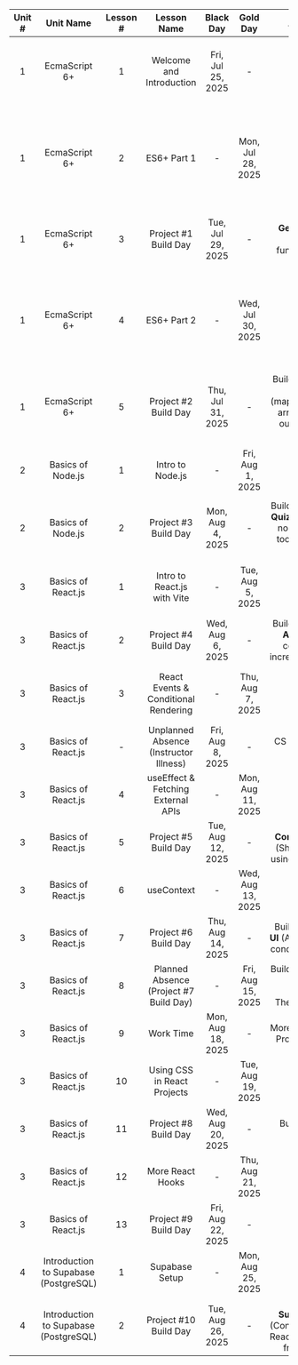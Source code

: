 | Unit # |               Unit Name               | Lesson # |              Lesson Name               |     Black Day     |     Gold Day      |                                               Assignments                                                |     Due Date      |                                                     Topics                                                     | #  |
|:------:|:-------------------------------------:|:--------:|:--------------------------------------:|:-----------------:|:-----------------:|:--------------------------------------------------------------------------------------------------------:|:-----------------:|:--------------------------------------------------------------------------------------------------------------:|:--:|
|   1    |             EcmaScript 6+             |    1     |        Welcome and Introduction        | Fri, Jul 25, 2025 |         -         |                                                    -                                                     |         -         |                      1. Course Overview<br>2. Dev Tools Setup<br>3. Review of HTML/CSS/JS                      | 1  |
|   1    |             EcmaScript 6+             |    2     |              ES6+ Part 1               |         -         | Mon, Jul 28, 2025 |                                                    -                                                     |         -         |   1. ES6+ Part 1: let, const, arrow functions, template literals, Destructuring, Spread/Rest, Default Params   | 2  |
|   1    |             EcmaScript 6+             |    3     |          Project #1 Build Day          | Tue, Jul 29, 2025 |         -         |                 Build: **Story Generator** (Input-based, arrow functions, template use)                  | Tue, Aug 5, 2025  |                                                       -                                                        | 3  |
|   1    |             EcmaScript 6+             |    4     |              ES6+ Part 2               |         -         | Wed, Jul 30, 2025 |                                                    -                                                     |         -         | 1. ES6+ Part 2: Ternary Operator, Arrays and Objects, map, filter, reduce, find, foreach, shorthand properties | 4  |
|   1    |             EcmaScript 6+             |    5     |          Project #2 Build Day          | Thu, Jul 31, 2025 |         -         | Build: **Mini Analytics Dashboard** (map/reduce on static array data) (JS file output with HTML display) | Thu, Aug 7, 2025  |                                                       -                                                        | 5  |
|   2    |           Basics of Node.js           |    1     |            Intro to Node.js            |         -         | Fri, Aug 1, 2025  |                                                    -                                                     |         -         |                        1. Intro to Node.js + npm: Local server, modules, `package.json`                        | 6  |
|   2    |           Basics of Node.js           |    2     |          Project #3 Build Day          | Mon, Aug 4, 2025  |         -         |     Build: **Command-line Quiz App** (Node only, no front-end) (CLI tool with question-answer loop)      | Mon, Aug 11, 2025 |                                                       -                                                        | 7  |
|   3    |          Basics of React.js           |    1     |      Intro to React.js with Vite       |         -         | Tue, Aug 5, 2025  |                                                    -                                                     |         -         |                           1. React with Vite: JSX, Components, Props, State (Part 1)                           | 8  |
|   3    |          Basics of React.js           |    2     |          Project #4 Build Day          | Wed, Aug 6, 2025  |         -         |              Build: **React Counter App** (Interactive component with increment/decrement)               | Wed, Aug 13, 2025 |                                                       -                                                        | 9  |
|   3    |          Basics of React.js           |    3     |  React Events & Conditional Rendering  |         -         | Thu, Aug 7, 2025  |                                                    -                                                     |         -         |                              1. React Events & Conditional Rendering (if, &&, ?)                               | 10 |
|   3    |          Basics of React.js           |    -     | Unplanned Absence (Instructor Illness) | Fri, Aug 8, 2025  |         -         |                                       CS Word Find (Extra Credit)                                        |         -         |                                                       -                                                        | 11 |
|   3    |          Basics of React.js           |    4     |   useEffect & Fetching External APIs   |         -         | Mon, Aug 11, 2025 |                                                    -                                                     |         -         |                                     1. useEffect & Fetching External APIs                                      | 12 |
|   3    |          Basics of React.js           |    5     |          Project #5 Build Day          | Tue, Aug 12, 2025 |         -         |               Build: **Toggle Component Viewer** (Show/hide content using a button toggle)               | Tue, Aug 19, 2025 |                                                       -                                                        | 13 |
|   3    |          Basics of React.js           |    6     |               useContext               |         -         | Wed, Aug 13, 2025 |                                                    -                                                     |         -         |                                      1. useContext and ThemeContext, etc.                                      | 14 |
|   3    |          Basics of React.js           |    7     |          Project #6 Build Day          | Thu, Aug 14, 2025 |         -         |                  Build: **API-powered UI**  (Async data fetch + conditional rendering)                   | Thu, Aug 21, 2025 |                                                       -                                                        | 15 |
|   3    |          Basics of React.js           |    8     | Planned Absence (Project #7 Build Day) |         -         | Fri, Aug 15, 2025 |                     Build: **Custom Theme Switcher** (useContext, ThemeContext, etc)                     | Fri, Aug 22, 2025 |                                                       -                                                        | 16 |
|   3    |          Basics of React.js           |    9     |               Work Time                | Mon, Aug 18, 2025 |         -         |                                More Time to Work on Projects 5, 6, and 7                                 |         -         |                                                       -                                                        | 17 |
|   3    |          Basics of React.js           |    10    |      Using CSS in React Projects       |         -         | Tue, Aug 19, 2025 |                                                    -                                                     |         -         |                                            1. CSS in React Projects                                            | 18 |
|   3    |          Basics of React.js           |    11    |          Project #8 Build Day          | Wed, Aug 20, 2025 |         -         |                                     Build:  **CSS Styled React App**                                     | Wed, Aug 27, 2025 |                                                       -                                                        | 19 |
|   3    |          Basics of React.js           |    12    |            More React Hooks            |         -         | Thu, Aug 21, 2025 |                                                    -                                                     |         -         |                               1. Remaining React Hooks<br>2. Custom React Hooks                                | 20 |
|   3    |          Basics of React.js           |    13    |          Project #9 Build Day          | Fri, Aug 22, 2025 |         -         |                                             Build:  **TBA**                                              | Fri, Aug 29, 2025 |                                                       -                                                        | 21 |
|   4    | Introduction to Supabase (PostgreSQL) |    1     |             Supabase Setup             |         -         | Mon, Aug 25, 2025 |                                                    -                                                     |         -         |                               1. Supabase Setup: Project, Table, and Public API                                | 22 |
|   4    | Introduction to Supabase (PostgreSQL) |    2     |         Project #10 Build Day          | Tue, Aug 26, 2025 |         -         |      Build: **Public Supabase Viewer** (Connect Supabase to React, Display records from database  )      | Wed, Sep 3, 2025  |                                                       -                                                        | 23 |



